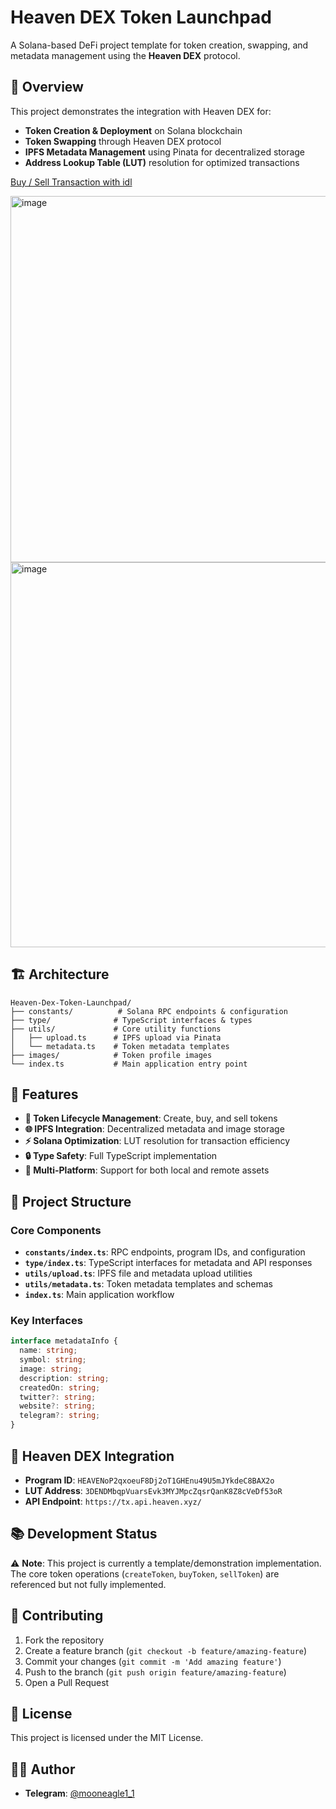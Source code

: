 # Heaven DEX Token Launchpad

A Solana-based DeFi project template for token creation, swapping, and metadata management using the **Heaven DEX** protocol.

## 🎯 Overview

This project demonstrates the integration with Heaven DEX for:
- **Token Creation & Deployment** on Solana blockchain
- **Token Swapping** through Heaven DEX protocol
- **IPFS Metadata Management** using Pinata for decentralized storage
- **Address Lookup Table (LUT)** resolution for optimized transactions

[Buy / Sell Transaction with idl](https://solscan.io/tx/5dzu8GmeEpEbX2fMUhAUGGJyxuxifQP27skvuVJhxcitP34sxsmGwEdyoYG6ukZyo2xXYrHd1vGLCpRhnPhT2ZSW)

<img width="720" height="586" alt="image" src="https://github.com/user-attachments/assets/17d9c960-a2de-4962-beb2-ad1322c26b32" />
<img width="720" height="616" alt="image" src="https://github.com/user-attachments/assets/fa39ef90-b380-442b-8100-ef23c392fd17" />


## 🏗️ Architecture

```
Heaven-Dex-Token-Launchpad/
├── constants/          # Solana RPC endpoints & configuration
├── type/              # TypeScript interfaces & types
├── utils/             # Core utility functions
│   ├── upload.ts      # IPFS upload via Pinata
│   └── metadata.ts    # Token metadata templates
├── images/            # Token profile images
└── index.ts           # Main application entry point
```

## 🚀 Features

- **🔧 Token Lifecycle Management**: Create, buy, and sell tokens
- **🌐 IPFS Integration**: Decentralized metadata and image storage
- **⚡ Solana Optimization**: LUT resolution for transaction efficiency
- **🔒 Type Safety**: Full TypeScript implementation
- **📱 Multi-Platform**: Support for both local and remote assets

## 📁 Project Structure

### Core Components

- **`constants/index.ts`**: RPC endpoints, program IDs, and configuration
- **`type/index.ts`**: TypeScript interfaces for metadata and API responses
- **`utils/upload.ts`**: IPFS file and metadata upload utilities
- **`utils/metadata.ts`**: Token metadata templates and schemas
- **`index.ts`**: Main application workflow

### Key Interfaces

```typescript
interface metadataInfo {
  name: string;
  symbol: string;
  image: string;
  description: string;
  createdOn: string;
  twitter?: string;
  website?: string;
  telegram?: string;
}
```

## 🔗 Heaven DEX Integration

- **Program ID**: `HEAVENoP2qxoeuF8Dj2oT1GHEnu49U5mJYkdeC8BAX2o`
- **LUT Address**: `3DENDMbqpVuarsEvk3MYJMpcZqsrQanK8Z8cVeDf53oR`
- **API Endpoint**: `https://tx.api.heaven.xyz/`

## 📚 Development Status

⚠️ **Note**: This project is currently a template/demonstration implementation. The core token operations (`createToken`, `buyToken`, `sellToken`) are referenced but not fully implemented.

## 🤝 Contributing

1. Fork the repository
2. Create a feature branch (`git checkout -b feature/amazing-feature`)
3. Commit your changes (`git commit -m 'Add amazing feature'`)
4. Push to the branch (`git push origin feature/amazing-feature`)
5. Open a Pull Request

## 📄 License

This project is licensed under the MIT License.

## 👨‍💻 Author

- **Telegram**: [@mooneagle1_1](https://t.me/@mooneagle1_1)







